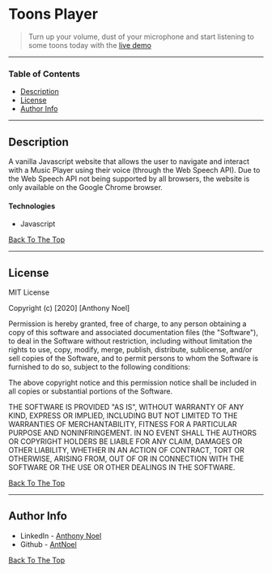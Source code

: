 # Toons Player

> Turn up your volume, dust of your microphone and start listening to some toons today with the [live demo](antnoel.github.io/toons_player/)

---

### Table of Contents

- [Description](#description)
- [License](#license)
- [Author Info](#author-info)

---

## Description

A vanilla Javascript website that allows the user to navigate and interact with a Music Player using their voice (through the Web Speech API). Due to the Web Speech API not being supported by all browsers, the website is only available on the Google Chrome browser.

#### Technologies

- Javascript

[Back To The Top](#toons-player)

---

## License

MIT License

Copyright (c) [2020] [Anthony Noel]

Permission is hereby granted, free of charge, to any person obtaining a copy
of this software and associated documentation files (the "Software"), to deal
in the Software without restriction, including without limitation the rights
to use, copy, modify, merge, publish, distribute, sublicense, and/or sell
copies of the Software, and to permit persons to whom the Software is
furnished to do so, subject to the following conditions:

The above copyright notice and this permission notice shall be included in all
copies or substantial portions of the Software.

THE SOFTWARE IS PROVIDED "AS IS", WITHOUT WARRANTY OF ANY KIND, EXPRESS OR
IMPLIED, INCLUDING BUT NOT LIMITED TO THE WARRANTIES OF MERCHANTABILITY,
FITNESS FOR A PARTICULAR PURPOSE AND NONINFRINGEMENT. IN NO EVENT SHALL THE
AUTHORS OR COPYRIGHT HOLDERS BE LIABLE FOR ANY CLAIM, DAMAGES OR OTHER
LIABILITY, WHETHER IN AN ACTION OF CONTRACT, TORT OR OTHERWISE, ARISING FROM,
OUT OF OR IN CONNECTION WITH THE SOFTWARE OR THE USE OR OTHER DEALINGS IN THE
SOFTWARE.

[Back To The Top](#toons-player)

---

## Author Info

- LinkedIn - [Anthony Noel](https://www.linkedin.com/in/anthonyjnoel/)
- Github - [AntNoel](https://github.com/AntNoel/Toons_Player)

[Back To The Top](#toons-player)

